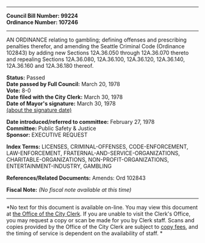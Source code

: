 * * * * *  
  
**Council Bill Number: [](#h0)[](#h2)99224**   
**Ordinance Number: 107246**  
  
* * * * *  
  
AN ORDINANCE relating to gambling; defining offenses and prescribing penalties therefor, and amending the Seattle Criminal Code (Ordinance 102843) by adding new Sections 12A.36.050 through 12A.36.070 thereto and repealing Sections 12A.36.080, 12A.36.100, 12A.36.120, 12A.36.140, 12A.36.160 and 12A.36.180 thereof.  
  
**Status:** Passed   
**Date passed by Full Council:** March 20, 1978   
**Vote:** 8-0   
**Date filed with the City Clerk:** March 30, 1978   
**Date of Mayor's signature:** March 30, 1978   
[(about the signature date)](/~public/approvaldate.htm)   
  
  
**Date introduced/referred to committee:** February 27, 1978   
**Committee:** Public Safety & Justice   
**Sponsor:** EXECUTIVE REQUEST   
  
**Index Terms:** LICENSES, CRIMINAL-OFFENSES, CODE-ENFORCEMENT, LAW-ENFORCEMENT, FRATERNAL-AND-SERVICE-ORGANIZATIONS, CHARITABLE-ORGANIZATIONS, NON-PROFIT-ORGANIZATIONS, ENTERTAINMENT-INDUSTRY, GAMBLING  
  
**References/Related Documents:** Amends: Ord 102843  
  
**Fiscal Note:** *(No fiscal note available at this time)*  
  
* * * * *  
  
*No text for this document is available on-line. You may view this document at [the Office of the City Clerk](http://www.seattle.gov/leg/clerk/contactUs.htm). If you are unable to visit the Clerk's Office, you may request a copy or scan be made for you by Clerk staff. Scans and copies provided by the Office of the City Clerk are subject to [copy fees](http://clerk.seattle.gov/~public/clerkfees.htm), and the timing of service is dependent on the availability of staff. *  
  
  
